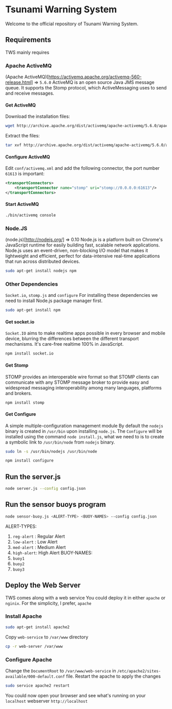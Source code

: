 # Tsunami Warning System
Welcome to the official repository of Tsunami Warning System. 

## Requirements
TWS mainly requires 

### Apache ActiveMQ

(Apache ActiveMQ)[https://activemq.apache.org/activemq-560-release.html] => `5.6.0` 
ActiveMQ is an open source Java JMS message queue. It supports the Stomp protocol, 
which ActiveMessaging uses to send and receive messages.


#### Get ActiveMQ
Download the installation files:
```bash
wget http://archive.apache.org/dist/activemq/apache-activemq/5.6.0/apache-activemq-5.6.0-bin.tar.gz
```
Extract the files:
```bash
tar xvf http://archive.apache.org/dist/activemq/apache-activemq/5.6.0/apache-activemq-5.6.0-bin.tar.gz
```
#### Configure ActiveMQ
Edit `conf/activemq.xml` and add the following connector, the port number `61613` is important:
```xml
<transportConnectors>
    <transportConnector name="stomp" uri="stomp://0.0.0.0:61613"/>
</transportConnectors>
```
#### Start ActiveMQ
```bash
./bin/activemq console
```
### Node.JS
(node.js)[http://nodejs.org/] => 0.10
Node.js is a platform built on Chrome's JavaScript runtime for easily building fast, 
scalable network applications. Node.js uses an event-driven, non-blocking I/O model 
that makes it lightweight and efficient, perfect for data-intensive real-time 
applications that run across distributed devices.
```bash
sudo apt-get install nodejs npm
```
### Other Dependencies
`Socket.io`, `stomp.js` and `configure`
For installing these dependencies we need to install Node.js package manager first.
```bash
sudo apt-get install npm
```
#### Get socket.io
`Socket.IO` aims to make realtime apps possible in every browser and mobile device, 
blurring the differences between the different transport mechanisms. It's care-free 
realtime 100% in JavaScript.

```bash
npm install socket.io
```
#### Get Stomp
STOMP provides an interoperable wire format so that STOMP clients can communicate 
with any STOMP message broker to provide easy and widespread messaging 
interoperability among many languages, platforms and brokers.

```bash
npm install stomp
```
#### Get Configure
A simple multiple-configuration management module
By default the `nodejs` binary is created in `/usr/bin` upon installing `node.js`.
The `Configure` will be installed using the command `node install.js`, what we
need to is to create a symbolic link to `/usr/bin/node` from `nodejs` binary.
```bash
sudo ln -s /usr/bin/nodejs /usr/bin/node
```
```bash
npm install configure
```
## Run the server.js
```bash
node server.js --config config.json
```
## Run the sensor buoys program
```bash 
node sensor-buoy.js <ALERT-TYPE> <BUOY-NAMES> --config config.json
```
ALERT-TYPES: 
1. `reg-alert` : Regular Alert
2. `low-alert` : Low Alert
3. `med-alert` : Medium Alert
4. `high-alert`: High Alert
BUOY-NAMES:
1. `buoy1`
2. `buoy2`
3. `buoy3`
## Deploy the Web Server
TWS comes along with a web service
You could deploy it in either `apache` or `nginix`.
For the simplicity, I prefer, `apache`
### Install Apache
```bash
sudo apt-get install apache2
```
Copy `web-service` to `/var/www` directory
```bash
cp -r web-server /var/www
```
### Configure Apache 
Change the `DocumentRoot` to `/var/www/web-service` in 
`/etc/apache2/sites-available/000-default.conf` file.
Restart the apache to apply the changes
```bash
sudo service apache2 restart
```
You could now open your browser and see what's running on your `localhost` webserver
`http://localhost`
